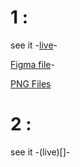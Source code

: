 # 1 : 
see it -[live](https://ahmedcode.netlify.app/1/)-

[Figma file](https://www.figma.com/file/hiqNRC07YxoGTktIeBI0L9/Untitled?node-id=0%3A1)- 

[PNG Files](./1/design/) 


# 2 : 
see it -(live)[]-

